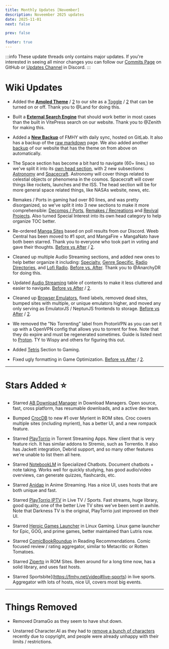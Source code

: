 ```yaml
---
title: Monthly Updates [November]
description: Noveember 2025 updates
date: 2025-11-01
next: false

prev: false

footer: true
---
```


<Post authors="nbats"/>

:::info
These update threads only contains major updates. If you're interested
in seeing all minor changes you can follow our
[Commits Page](https://github.com/fmhy/FMHYedit/commits/main) on GitHub or
[Updates Channel](https://redd.it/17f8msf) in Discord.
:::

# Wiki Updates

- Added the **[Amoled Theme](https://i.ibb.co/hx97zL3W/978676.jpg)** / [2](https://i.imgur.com/fMrnGmF.png) to our site as a [Toggle](https://i.ibb.co/pvkfg3hC/image.png) / [2](https://i.imgur.com/qF7exKw.png) that can be turned on or off. Thank you to @Land for doing this.

- Built a **[External Search Engine](https://fmhy-search.dev.zenir.tech/)** that should work better in most cases than the built in VitePress search on our website. Thank you to @Zenith for making this.

- Added a **[New Backup](https://fmhyclone.pages.dev/)** of FMHY with daily sync, hosted on GitLab. It also has a backup of the [raw markdown](https://fmhyapi.wispy.qzz.io/single-page) page. We also added another [backup](https://a-fmhy.pages.dev/) of our website that has the theme on from above on automatically.

- The Space section has become a bit hard to navigate (60+ lines,) so we've split it into its [own head section](https://fmhy.net/educational#space), with 2 new subsections: [Astronomy](https://fmhy.net/educational#astronomy) and [Spacecraft](https://fmhy.net/educational#spacecraft). Astronomy will cover things related to celestial objects or phenomena in the cosmos. Spacecraft will cover things like rockets, launches and the ISS. The head section will be for more general space related things, like NASAs website, news, etc.

- Remakes / Ports in gaming had over 80 lines, and was pretty disorganized, so we've split it into 3 new sections to make it more comprehensible: [Decomps / Ports](https://fmhy.net/gaming#decomps-ports), [Remakes / Recreations](https://fmhy.net/gaming#remakes-recreations) and [Revival Projects](https://fmhy.net/gaming#revival-projects). Also turned Special Interest into its own head category to help organize TOC better.

- Re-ordered [Manga Sites](https://fmhy.net/reading#manga) based on poll results from our Discord. Weeb Central has been moved to #1 spot, and MangaFire + MangaNato have both been starred. Thank you to everyone who took part in voting and gave their thoughts. [Before vs After](https://i.ibb.co/j9Sn4hRR/image.png) / [2](https://i.imgur.com/u8zFZTX.png).

- Cleaned up multiple Audio Streaming sections, and added new ones to help better organize it including: [Specialty](https://fmhy.net/audio#specialty-streaming), [Genre Specific](https://fmhy.net/audio#genre-specific-streaming), [Radio Directories](https://fmhy.net/audio#radio-directories), and [Lofi Radio](https://fmhy.net/audio#lofi-radio). [Before vs. After](https://github.com/fmhy/edit/pull/4128#issuecomment-3476036920). Thank you to @AnarchyDR for doing this.

- Updated [Audio Streaming](https://fmhy.net/audio) table of contents to make it less cluttered and easier to navigate. [Before vs After](https://i.ibb.co/0yJbh03H/234243.jpg) / [2](https://i.imgur.com/fhgqKzb.png).

- Cleaned up [Browser Emulators](https://fmhy.net/gaming#browser-emulators), fixed labels, removed dead sites, bumped sites with multiple, or unique emulators higher, and moved any only serving as EmulatorJS / NeptunJS frontends to storage. [Before vs After](https://i.ibb.co/LXdhcDFD/Untitled.png) / [2](https://i.imgur.com/W9x8jY4.png).

- We removed the "No Torrenting" label from ProtonVPN as you can set it up with a OpenVPN config that allows you to torrent for free. Note that they do expire and must be regenerated sometimes. Guide is listed next to [Proton](https://fmhy.net/privacy#vpn). TY to Wispy and others for figuring this out.

- Added [Tetris](https://fmhy.net/gaming#tetris) Section to Gaming.

- Fixed ugly formatting in Game Optimization. [Before vs After](https://i.ibb.co/Vc99kJhh/image.png) / [2](https://i.imgur.com/HRPUwL3.png).

***

# Stars Added ⭐

- Starred [AB Download Manager](https://fmhy.net/file-tools#download-managers) in Download Managers. Open source, fast, cross platform, has resumable downloads, and a active dev team. 

- Bumped [CrocDB](https://fmhy.net/gaming#rom-sites) to new #1 over Myrient in ROM sites. Croc covers multiple sites (including myrient), has a better UI, and a new rompack feature.

- Starred [PlayTorrio](https://fmhy.net/video#torrent-apps) in Torrent Streaming Apps. New client that is very feature rich. It has similar addons to Stremio, such as Torrentio. It also has Jackett integration, Debrid support, and so many other features we're unable to list them all here.

- Starred [NotebookLM](https://fmhy.net/ai#specialized-chatbots) in Specialized Chatbots. Document chatbots + note taking. Works well for quickly studying, has good audio/video overviews, can generate quizzes, flashcards, etc. 

- Starred [Anidap](https://fmhy.net/video#anime-streaming) in Anime Streaming. Has a nice UI, uses hosts that are both unique and fast.

- Starred [PlayTorrio IPTV](https://fmhy.net/video#live-tv) in Live TV / Sports. Fast streams, huge library, good quality, one of the better Live TV sites we've been sent in awhile. Note that Darkness TV is the original, PlayTorrio just improved on their UI. 

- Starred [Heroic Games Launcher](https://fmhy.net/linux-macos#linux-gaming) in Linux Gaming. Linux game launcher for Epic, GOG, and prime games, better maintained than Lutris now.

- Starred [ComicBookRoundup](https://fmhy.net/reading#curated-recommendations) in Reading Recommendations. Comic focused review / rating aggregator, similar to Metacritic or Rotten Tomatoes.

- Starred [Ziperto](https://fmhy.net/gaming#rom-sites) in ROM Sites. Been around for a long time now, has a solid library, and uses fast hosts.

- Starred Sportsbite](https://fmhy.net/video#live-sports) in live sports. Aggregator with lots of hosts, nice UI, covers most big events.

***
 
# Things Removed

- Removed DramaGo as they seem to have shut down.

- Unstarred Character.AI as they had to [remove a bunch of characters](https://deadline.com/2025/09/disney-cease-and-desist-letter-characterai-copyright-infringement-1236566831) recently due to copyright, and people were already unhappy with their limits / restrictions.
